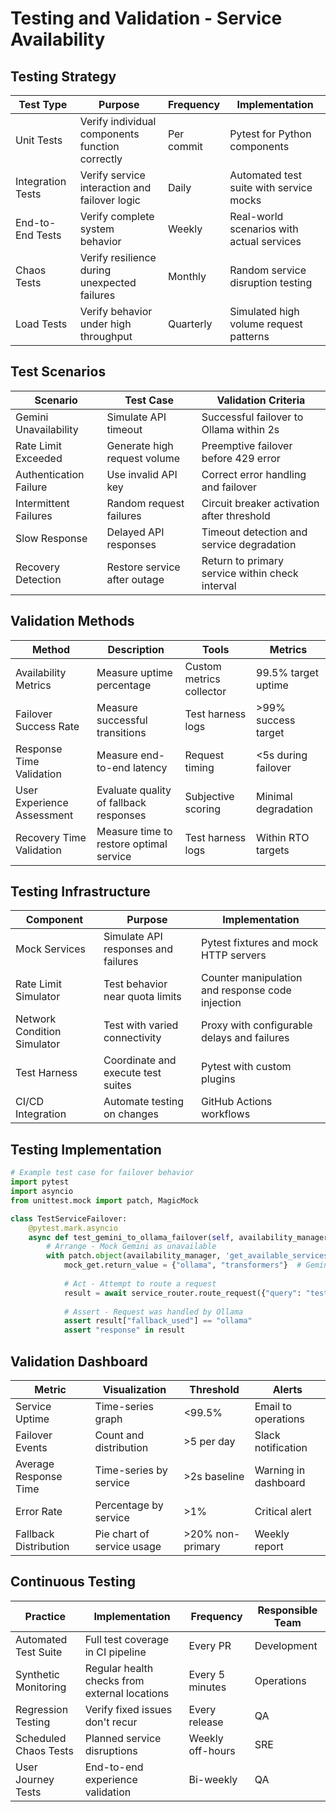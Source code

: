 # Testing and Validation - Service Availability

## Testing Strategy

| Test Type         | Purpose                                         | Frequency  | Implementation                            |
|-------------------|-------------------------------------------------|------------|-------------------------------------------|
| Unit Tests        | Verify individual components function correctly | Per commit | Pytest for Python components              |
| Integration Tests | Verify service interaction and failover logic   | Daily      | Automated test suite with service mocks   |
| End-to-End Tests  | Verify complete system behavior                 | Weekly     | Real-world scenarios with actual services |
| Chaos Tests       | Verify resilience during unexpected failures    | Monthly    | Random service disruption testing         |
| Load Tests        | Verify behavior under high throughput           | Quarterly  | Simulated high volume request patterns    |

## Test Scenarios

| Scenario               | Test Case                    | Validation Criteria                             |
|------------------------|------------------------------|-------------------------------------------------|
| Gemini Unavailability  | Simulate API timeout         | Successful failover to Ollama within 2s         |
| Rate Limit Exceeded    | Generate high request volume | Preemptive failover before 429 error            |
| Authentication Failure | Use invalid API key          | Correct error handling and failover             |
| Intermittent Failures  | Random request failures      | Circuit breaker activation after threshold      |
| Slow Response          | Delayed API responses        | Timeout detection and service degradation       |
| Recovery Detection     | Restore service after outage | Return to primary service within check interval |

## Validation Methods

| Method                     | Description                             | Tools                    | Metrics             |
|----------------------------|-----------------------------------------|--------------------------|---------------------|
| Availability Metrics       | Measure uptime percentage               | Custom metrics collector | 99.5% target uptime |
| Failover Success Rate      | Measure successful transitions          | Test harness logs        | >99% success target |
| Response Time Validation   | Measure end-to-end latency              | Request timing           | <5s during failover |
| User Experience Assessment | Evaluate quality of fallback responses  | Subjective scoring       | Minimal degradation |
| Recovery Time Validation   | Measure time to restore optimal service | Test harness logs        | Within RTO targets  |

## Testing Infrastructure

| Component                   | Purpose                             | Implementation                                   |
|-----------------------------|-------------------------------------|--------------------------------------------------|
| Mock Services               | Simulate API responses and failures | Pytest fixtures and mock HTTP servers            |
| Rate Limit Simulator        | Test behavior near quota limits     | Counter manipulation and response code injection |
| Network Condition Simulator | Test with varied connectivity       | Proxy with configurable delays and failures      |
| Test Harness                | Coordinate and execute test suites  | Pytest with custom plugins                       |
| CI/CD Integration           | Automate testing on changes         | GitHub Actions workflows                         |

## Testing Implementation

```python
# Example test case for failover behavior
import pytest
import asyncio
from unittest.mock import patch, MagicMock

class TestServiceFailover:
    @pytest.mark.asyncio
    async def test_gemini_to_ollama_failover(self, availability_manager, service_router):
        # Arrange - Mock Gemini as unavailable
        with patch.object(availability_manager, 'get_available_services') as mock_get:
            mock_get.return_value = {"ollama", "transformers"}  # Gemini not available
            
            # Act - Attempt to route a request
            result = await service_router.route_request({"query": "test question"})
            
            # Assert - Request was handled by Ollama
            assert result["fallback_used"] == "ollama"
            assert "response" in result
```

## Validation Dashboard

| Metric                | Visualization              | Threshold        | Alerts               |
|-----------------------|----------------------------|------------------|----------------------|
| Service Uptime        | Time-series graph          | <99.5%           | Email to operations  |
| Failover Events       | Count and distribution     | >5 per day       | Slack notification   |
| Average Response Time | Time-series by service     | >2s baseline     | Warning in dashboard |
| Error Rate            | Percentage by service      | >1%              | Critical alert       |
| Fallback Distribution | Pie chart of service usage | >20% non-primary | Weekly report        |

## Continuous Testing

| Practice              | Implementation                                | Frequency        | Responsible Team |
|-----------------------|-----------------------------------------------|------------------|------------------|
| Automated Test Suite  | Full test coverage in CI pipeline             | Every PR         | Development      |
| Synthetic Monitoring  | Regular health checks from external locations | Every 5 minutes  | Operations       |
| Regression Testing    | Verify fixed issues don't recur               | Every release    | QA               |
| Scheduled Chaos Tests | Planned service disruptions                   | Weekly off-hours | SRE              |
| User Journey Tests    | End-to-end experience validation              | Bi-weekly        | QA               |
